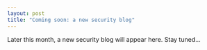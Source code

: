 ```yaml
---
layout: post
title: "Coming soon: a new security blog"
---
```


Later this month, a new security blog will appear here. Stay tuned...

